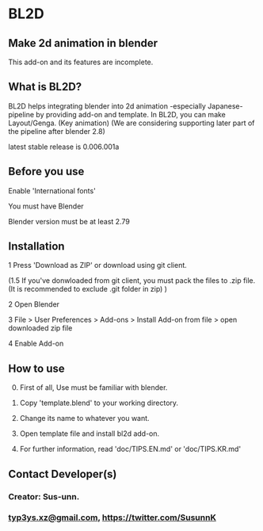 BL2D
====
Make 2d animation in blender
----------------------------
This add-on and its features are incomplete.


What is BL2D?
-------------

BL2D helps integrating blender into 2d animation -especially Japanese- pipeline by providing add-on and template.
In BL2D, you can make Layout/Genga. (Key animation) (We are considering supporting later part of the pipeline after blender 2.8)

latest stable release is 0.006.001a 


Before you use
---------
    
  Enable 'International fonts'
  
  You must have Blender 
  
  Blender version must be at least 2.79
	
Installation
-----------

  1 Press 'Download as ZIP' or download using git client.
  
  (1.5 If you've donwloaded from git client, you must pack the files to .zip file. (It is recommended to exclude .git folder in zip) )
  
  2 Open Blender
  
  3 File > User Preferences > Add-ons > Install Add-on from file > open downloaded zip file
  
  4 Enable Add-on
  
How to use
---------

  0. First of all, Use must be familiar with blender.
  
  1. Copy 'template.blend' to your working directory.
  
  2. Change its name to whatever you want.
  
  3. Open template file and install bl2d add-on. 
  
  4. For further information, read 'doc/TIPS.EN.md' or 'doc/TIPS.KR.md'


    
Contact Developer(s)
-----------------
### Creator: Sus-unn. 

### typ3ys.xz@gmail.com, https://twitter.com/SusunnK 
